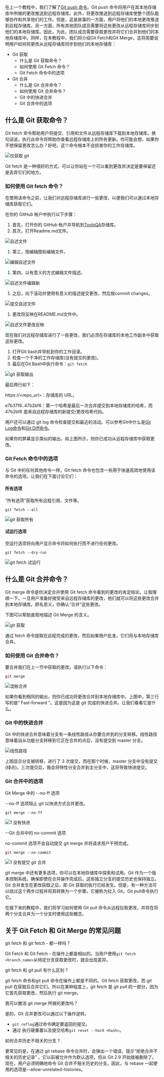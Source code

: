 在上一个教程中，我们了解了[Git push 命令](https://www.toolsqa.com/git/git-push/)。Git push 命令将用户在其本地存储库中所做的更改推送到远程存储库。此外，将更改推送到远程存储库使整个团队能够协作和共享他们的工作。但是，这是故事的一方面，用户将他们的本地更改推送到远程存储库。另一方面，所有其他团队成员需要将这些更改从远程存储库同步到他们的本地存储库。因此，为此，团队成员需要获取更改并将它们合并到他们的本地存储库中。同样，在本教程中，我们将介绍Git Fetch和Git Merge，这将简要说明用户如何将更改从远程存储库同步到他们的本地存储库：

-   Git 获取
    -   什么是 Git 获取命令？
    -   如何使用 Git Fetch 命令？
    -   Git Fetch 命令中的选项
-   Git 合并
    -   什么是 Git 合并命令？
    -   如何使用 Git 合并命令？
    -   Git 中的快进合并
    -   Git 合并中的选项

## 什么是 Git 获取命令？

Git fetch 命令帮助用户将提交、引用和文件从远程存储库下载到本地存储库。换句话说，执行此命令将帮助你查看远程存储库上的所有更新。你可能会想，如果你不想保留更改怎么办？好吧，这个命令根本不会损害你的工作存储库。

![仅获取 git](https://www.toolsqa.com/gallery/Git/1.git%20fetch%20only.png)

Git fetch 是一种很好的方式，可以让你站在一个可以看到更改并决定是要保留还是丢弃它们的地方。

### 如何使用 Git fetch 命令？

在使用该命令之前，让我们对远程存储库进行一些更改，以便我们可以通过本地存储库获取它们。

在你的 GitHub 帐户中执行以下步骤：

1.  首先，打开你的 GitHub 帐户并导航到[ToolsQA](https://github.com/harishrajora805/ToolsQA)存储库。
2.  其次，打开Readme.md文件。

![自述文件](https://www.toolsqa.com/gallery/Git/2.readme%20md.png)

1.  第三，按编辑图标编辑文件。

![编辑自述文件](https://www.toolsqa.com/gallery/Git/3.edit%20readme.png)

1.  第四，以有意义的方式编辑文件描述。

![自述文件编辑新](https://www.toolsqa.com/gallery/Git/4.readme%20edit%20new.png)

1.  之后，向下滚动并使用有意义的描述提交更改，然后按commit changes。

![提交自述文件](https://www.toolsqa.com/gallery/Git/5.commit%20readme%20file.png)

1.  更改将反映在README.md文件中。

![自述文件更改反映](https://www.toolsqa.com/gallery/Git/6.readme%20change%20reflected.png)

现在我们对远程存储库进行了一些更改，我们必须在存储库的本地工作副本中获取这些更改。

1.  打开Git bash并导航到你的工作目录。
2.  检查一个干净的工作存储库(没有提交的更改)。
3.  最后在Git Bash中执行命令：`git fetch`

![git 获取输出](https://www.toolsqa.com/gallery/Git/7.git%20fetch%20output.png)

最后两行如下：

https://<repo_url>：存储库的 URL。

e7b37f6..47b2bf6：第一个哈希是最后一次合并提交到本地存储库的哈希，而 47b2bf6 是来自远程存储库的新提交/更改哈希代码。

用户还可以通过 git log 命令检查提交和最近的活动。可以参考Git中什么是[Git Log命令](https://www.toolsqa.com/git/git-log/)和[Git Diff命令](https://www.toolsqa.com/git/git-diff/)。

如果你的屏幕显示类似的输出，如上图所示，则你已成功从远程存储库中获取更改。

### Git Fetch 命令中的选项

与 Git 中的任何其他命令一样，Git fetch 命令也包含一些用于快速高效地使用该命令的选项。让我们在下面讨论它们：

#### 所有选项

“所有选项”获取所有远程引用、文件等。

```
git fetch --all
```

![git 获取所有](https://www.toolsqa.com/gallery/Git/8.git%20fetch%20all.png)

#### 试运行选项

空运行选项将向用户显示命令将如何执行而不进行任何更改。

```
git fetch --dry-run
```

![git fetch 试运行](https://www.toolsqa.com/gallery/Git/9.git%20fetch%20dry%20run.png)

## 什么是 Git 合并命令？

Git merge 命令是你决定合并使用 Git fetch 命令看到的更改的肯定结论。让我理顺一下。一旦用户准备好接受来自远程存储库的更改，他们就可以将这些更改合并到本地存储库。顾名思义，你确认“合并”这些更改。

下图可以帮助直观地描述 Git Merge 的含义。

![git 获取](https://www.toolsqa.com/gallery/Git/10.git%20fetch.png)

通过 fetch 命令提取在远程完成的更改，然后如果用户批准，它们将与本地存储库合并。

### 如何使用 Git 合并命令？

要合并我们在上一节中获取的更改，请执行以下命令：

```
git merge
```

![混帐合并](https://www.toolsqa.com/gallery/Git/11.git%20merge.png)

如果你看到相同的输出，则你已成功将更改合并到本地存储库中。上图中，第三行写的是“ Fast-forward ”。这是因为这是 git 完成的快进合并。让我们看看它是什么。

### Git 中的快进合并

Git 中的快进合并意味着分支有一条线性路径从你要合并到的分支转移。线性路径意味着自从功能分支转移到它正在合并的点后，没有提交到 master 分支。

![线性路径](https://www.toolsqa.com/gallery/Git/12.linear_path.png)

上图显示分支被转移，进行了 3 次提交，而在那个时候，master 分支中没有提交(绿点)。三次提交后，我会将特性分支合并到主分支中，这将导致快进提交。

### Git 合并中的选项

Git Merge 中的 --no-ff 选项

--no-ff 选项阻止 git 以快进方式合并更改。

```
git merge --no-ff
```

![1 没有快进](https://www.toolsqa.com/gallery/Git/13.%20no%20fast%20forward.png)

--Git 合并中的 no-commit 选项

no-commit 选项不会自动提交 git merge 并将请求用户干预完成。

```
git merge --no-commit
```

![1 没有提交 git 合并](https://www.toolsqa.com/gallery/Git/14.1%20no%20commit%20git%20merge.png)

git merge 中还有更多选项，你可以在本地存储库中探索和试用。Git 作为一个版本控制系统，确保即使在合并操作完成后，这些独立分支的提交历史也保持独立。Git 合并发生在更改获取之后，即 Git 获取的执行已经发生。但是，有一种方法可以绕过这个两步过程并将其转换为一个步骤。它被称为拉入 Git，Git pull命令执行它。

在接下来的教程中，我们将学习如何使用 Git pull 命令从远程拉取更改，并将在将两个分支合并为一个分支时使用这些概念。

## 关于 Git Fetch 和 Git Merge 的常见问题

git fetch 和 git fetch - 都一样吗？

Git Fetch 和 Git Fetch - 在操作上都是相似的。当用户使用`git fetch <branch_name>`从特定分支获取更改时，就会出现差异。

git fetch 和 git pull 有什么区别？

git fetch 命令和git pull 命令在操作上都是不同的。Git fetch 获取更改，而 git pull 在获取后合并它们。所以在某种程度上，git fetch 是 git pull 的一部分，因为它首先获取更改，然后执行 git merge。

我可以撤消 git merge 所做的更改吗？

是的，Git 合并更改可以通过以下操作逆转。

-   `git reflog`通过命令确定要返回的提交。
-   通过 执行硬重置以及提交哈希`git reset --hard <hash>`。

如何合并历史不相关的分支？

更常见的是，在通过 git rebase 命令合并时，会弹出一个错误，提示“拒绝合并不相关的历史记录” 。它以前被允许作为默认选项，但从 Git 2.9 开始就被删除了。现在，用户必须明确地命令 Git 合并不相关历史的分支。因此，与 rebase 一起使用的选项是--allow-unrelated-histories。